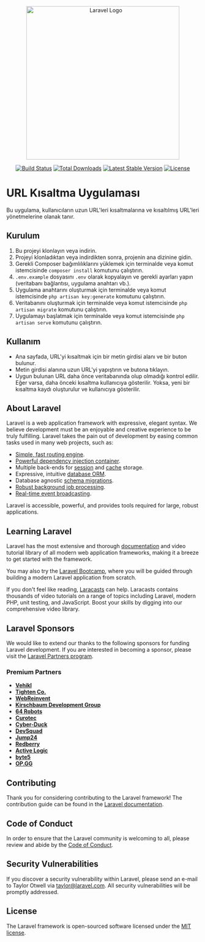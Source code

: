 <p align="center"><a href="https://laravel.com" target="_blank"><img src="https://raw.githubusercontent.com/laravel/art/master/logo-lockup/5%20SVG/2%20CMYK/1%20Full%20Color/laravel-logolockup-cmyk-red.svg" width="400" alt="Laravel Logo"></a></p>

<p align="center">
<a href="https://github.com/laravel/framework/actions"><img src="https://github.com/laravel/framework/workflows/tests/badge.svg" alt="Build Status"></a>
<a href="https://packagist.org/packages/laravel/framework"><img src="https://img.shields.io/packagist/dt/laravel/framework" alt="Total Downloads"></a>
<a href="https://packagist.org/packages/laravel/framework"><img src="https://img.shields.io/packagist/v/laravel/framework" alt="Latest Stable Version"></a>
<a href="https://packagist.org/packages/laravel/framework"><img src="https://img.shields.io/packagist/l/laravel/framework" alt="License"></a>
</p>

# URL Kısaltma Uygulaması

Bu uygulama, kullanıcıların uzun URL'leri kısaltmalarına ve kısaltılmış URL'leri yönetmelerine olanak tanır.

## Kurulum

1. Bu projeyi klonlayın veya indirin.
2. Projeyi klonladıktan veya indirdikten sonra, projenin ana dizinine gidin.
3. Gerekli Composer bağımlılıklarını yüklemek için terminalde veya komut istemcisinde `composer install` komutunu çalıştırın.
4. `.env.example` dosyasını `.env` olarak kopyalayın ve gerekli ayarları yapın (veritabanı bağlantısı, uygulama anahtarı vb.).
5. Uygulama anahtarını oluşturmak için terminalde veya komut istemcisinde `php artisan key:generate` komutunu çalıştırın.
6. Veritabanını oluşturmak için terminalde veya komut istemcisinde `php artisan migrate` komutunu çalıştırın.
7. Uygulamayı başlatmak için terminalde veya komut istemcisinde `php artisan serve` komutunu çalıştırın.

## Kullanım

- Ana sayfada, URL'yi kısaltmak için bir metin girdisi alanı ve bir buton bulunur.
- Metin girdisi alanına uzun URL'yi yapıştırın ve butona tıklayın.
- Uygun bulunan URL daha önce veritabanında olup olmadığı kontrol edilir. Eğer varsa, daha önceki kısaltma kullanıcıya gösterilir. Yoksa, yeni bir kısaltma kaydı oluşturulur ve kullanıcıya gösterilir.

## About Laravel

Laravel is a web application framework with expressive, elegant syntax. We believe development must be an enjoyable and creative experience to be truly fulfilling. Laravel takes the pain out of development by easing common tasks used in many web projects, such as:

- [Simple, fast routing engine](https://laravel.com/docs/routing).
- [Powerful dependency injection container](https://laravel.com/docs/container).
- Multiple back-ends for [session](https://laravel.com/docs/session) and [cache](https://laravel.com/docs/cache) storage.
- Expressive, intuitive [database ORM](https://laravel.com/docs/eloquent).
- Database agnostic [schema migrations](https://laravel.com/docs/migrations).
- [Robust background job processing](https://laravel.com/docs/queues).
- [Real-time event broadcasting](https://laravel.com/docs/broadcasting).

Laravel is accessible, powerful, and provides tools required for large, robust applications.

## Learning Laravel

Laravel has the most extensive and thorough [documentation](https://laravel.com/docs) and video tutorial library of all modern web application frameworks, making it a breeze to get started with the framework.

You may also try the [Laravel Bootcamp](https://bootcamp.laravel.com), where you will be guided through building a modern Laravel application from scratch.

If you don't feel like reading, [Laracasts](https://laracasts.com) can help. Laracasts contains thousands of video tutorials on a range of topics including Laravel, modern PHP, unit testing, and JavaScript. Boost your skills by digging into our comprehensive video library.

## Laravel Sponsors

We would like to extend our thanks to the following sponsors for funding Laravel development. If you are interested in becoming a sponsor, please visit the [Laravel Partners program](https://partners.laravel.com).

### Premium Partners

- **[Vehikl](https://vehikl.com/)**
- **[Tighten Co.](https://tighten.co)**
- **[WebReinvent](https://webreinvent.com/)**
- **[Kirschbaum Development Group](https://kirschbaumdevelopment.com)**
- **[64 Robots](https://64robots.com)**
- **[Curotec](https://www.curotec.com/services/technologies/laravel/)**
- **[Cyber-Duck](https://cyber-duck.co.uk)**
- **[DevSquad](https://devsquad.com/hire-laravel-developers)**
- **[Jump24](https://jump24.co.uk)**
- **[Redberry](https://redberry.international/laravel/)**
- **[Active Logic](https://activelogic.com)**
- **[byte5](https://byte5.de)**
- **[OP.GG](https://op.gg)**

## Contributing

Thank you for considering contributing to the Laravel framework! The contribution guide can be found in the [Laravel documentation](https://laravel.com/docs/contributions).

## Code of Conduct

In order to ensure that the Laravel community is welcoming to all, please review and abide by the [Code of Conduct](https://laravel.com/docs/contributions#code-of-conduct).

## Security Vulnerabilities

If you discover a security vulnerability within Laravel, please send an e-mail to Taylor Otwell via [taylor@laravel.com](mailto:taylor@laravel.com). All security vulnerabilities will be promptly addressed.

## License

The Laravel framework is open-sourced software licensed under the [MIT license](https://opensource.org/licenses/MIT).
